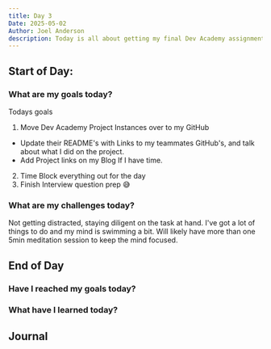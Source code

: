 ```yaml
---
title: Day 3
Date: 2025-05-02
Author: Joel Anderson
description: Today is all about getting my final Dev Academy assignments finished
---
```


## Start of Day:

### What are my goals today?
Todays goals
1. Move Dev Academy Project Instances over to my GitHub
  - Update their README's with Links to my teammates GitHub's, and talk about what I did on the project.
  - Add Project links on my Blog If I have time.
2. Time Block everything out for the day
3. Finish Interview question prep :sweat_smile:
### What are my challenges today?
Not getting distracted, staying diligent on the task at hand. I've got a lot of things to do and my mind is swimming a bit. Will likely have more than one 5min meditation session to keep the mind focused.
## End of Day

### Have I reached my goals today?

### What have I learned today?

## Journal



